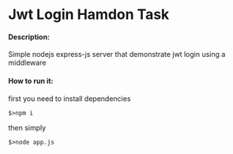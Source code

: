 # Jwt Login Hamdon Task
#### Description:
Simple nodejs express-js server that demonstrate jwt login using a middleware

#### How to run it:
first you need to install dependencies
```
$>npm i
```
then simply
```
$>node app.js
```